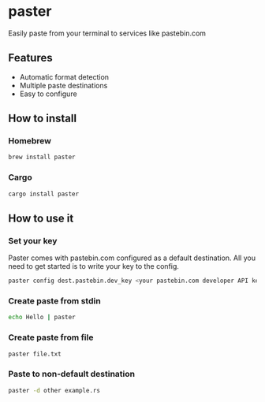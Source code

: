 # paster

Easily paste from your terminal to services like pastebin.com

## Features

- Automatic format detection
- Multiple paste destinations
- Easy to configure

## How to install

### Homebrew

```bash
brew install paster
```

### Cargo

```bash
cargo install paster
```

## How to use it

### Set your key

Paster comes with pastebin.com configured as a default destination. All you
need to get started is to write your key to the config.

```bash
paster config dest.pastebin.dev_key <your pastebin.com developer API key>
```

### Create paste from stdin

```bash
echo Hello | paster
```

### Create paste from file

```bash
paster file.txt
```

### Paste to non-default destination

```bash
paster -d other example.rs
```

